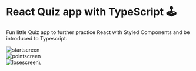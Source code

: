 # React Quiz app with TypeScript 🕹

Fun little Quiz app to further practice React with Styled Components and be introduced to Typescript.

![startscreen](/src/startscreen.png)\
![pointscreen](/src/pointscreen.png)\
![losescreen](/src/losescreen.png)\

